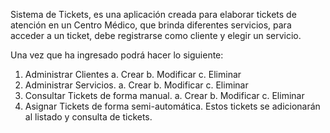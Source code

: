 Sistema de Tickets, es una aplicación creada para elaborar tickets de atención en un Centro Médico, que brinda diferentes servicios, para acceder a un ticket, debe registrarse como cliente y elegir un servicio.

Una vez que ha ingresado podrá hacer lo siguiente:

1. Administrar Clientes
   a. Crear
   b. Modificar
   c. Eliminar
3. Administrar Servicios.
   a. Crear
   b. Modificar
   c. Eliminar
4. Consultar Tickets de forma manual.
   a. Crear
   b. Modificar
   c. Eliminar
5. Asignar Tickets de forma semi-automática.
   Estos tickets se adicionarán al listado y consulta de tickets.

